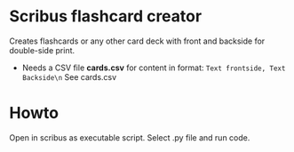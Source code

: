 # Scribus flashcard creator

Creates flashcards or any other card deck with front and backside for double-side print.

- Needs a CSV file __cards.csv__ for content in format: ```Text frontside, Text Backside\n``` See cards.csv

# Howto

Open in scribus as executable script. Select .py file and run code.

